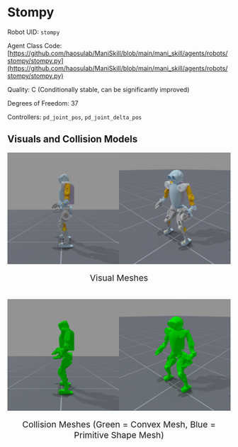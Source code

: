 <!-- THIS IS ALL GENERATED DOCUMENTATION via generate_robot_docs.py. DO NOT MODIFY THIS FILE DIRECTLY. -->

# Stompy

Robot UID: `stompy`

Agent Class Code: [https://github.com/haosulab/ManiSkill/blob/main/mani_skill/agents/robots/stompy/stompy.py](https://github.com/haosulab/ManiSkill/blob/main/mani_skill/agents/robots/stompy/stompy.py)

Quality: C (Conditionally stable, can be significantly improved)

Degrees of Freedom: 37

Controllers: `pd_joint_pos`, `pd_joint_delta_pos`

## Visuals and Collision Models

<div>
    <div style="max-width: 100%; display: flex; justify-content: center;">
        <img src="../../_static/robot_images/stompy/front_visual.png" style='min-width:min(50%, 100px);max-width:50%;height:auto' alt="stompy">
        <img src="../../_static/robot_images/stompy/side_visual.png" style='min-width:min(50%, 100px);max-width:50%;height:auto' alt="stompy">
    </div>
    <p style="text-align: center; font-size: 1.2rem;">Visual Meshes</p>
    <br/>
    <div style="max-width: 100%; display: flex; justify-content: center;">
        <img src="../../_static/robot_images/stompy/front_collision.png" style='min-width:min(50%, 100px);max-width:50%;height:auto' alt="stompy">
        <img src="../../_static/robot_images/stompy/side_collision.png" style='min-width:min(50%, 100px);max-width:50%;height:auto' alt="stompy">
    </div>
    <p style="text-align: center; font-size: 1.2rem;">Collision Meshes (Green = Convex Mesh, Blue = Primitive Shape Mesh)</p>
</div>
